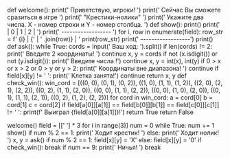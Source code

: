 def welcome():
    print(' Приветствую, игроки! ')
    print(' Сейчас Вы сможете сразиться в игре ')
    print('                "Крестики-нолики" ')
    print(' Укажите два числа. X - номер строки и Y - номер столбца. ')
def show():
    print()
    print('     |  0  |  1  |  2  | ')
    print(' ------------------ ')
    for i, row in enumerate(field):
        row_str = f' {i} | {'  |  ' .join(row)} | '
        print(row_str)
        print(' ------------------')
    print()
def ask():
    while True:
        cords = input('            Ваш ход: ').split()
        if len(cords) != 2:
            print(' Введите 2 координаты! ')
            continue
        x, y = cords
        if not (x.isdigit()) or not (y.isdigit()):
            print(' Введите числа !')
            continue
        x, y = int(x), int(y)
        if 0 > x or x > 2 or 0 > y or y > 2:
            print(' Координаты вне диапазона! ')
            continue
        if field[x][y] != '   ':
            print(' Клетка занята!')
            continue
        return x, y
def check_win():
    win_cord = [((0, 0), (0, 1), (0, 2)), ((1, 0), (1, 1), (1, 2)), ((2, 0), (2, 1), (2, 2)), ((0, 2), (1, 1), (2, 0)), ((0, 0), (1, 1), (2, 2)), ((0, 0), (1, 0), (2, 0)), ((0, 1), (1, 1), (2, 1)), ((0, 2), (1, 2), (2, 2))]
    for cord in win_cord:
        a = cord[0]
        b = cord[1]
        c = cord[2]
        if field[a[0]][a[1]] == field[b[0]][b[1]] == field[c[0]][c[1]] != '   ':
            print(f' Выиграл {field[a[0]][a[1]]}!')
            return True
    return False

welcome()
field = [['   '] * 3 for i in range(3)]
num = 0
while True:
    num += 1
    show()
    if num % 2 == 1:
        print(' Ходит крестик! ')
    else:
        print(' Ходит нолик! ')
    x, y = ask()
    if num % 2 == 1:
        field[x][y] = 'X'
    else:
        field[x][y] = '0'
    if check_win():
        break
    if num == 9:
        print(' Ничья! ')
        break
